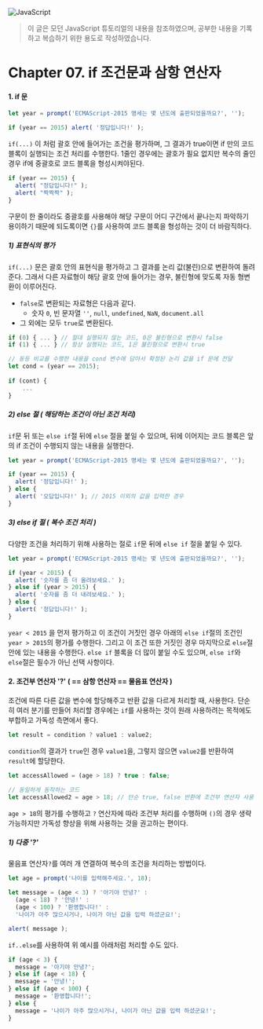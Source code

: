 ![JavaScript](https://user-images.githubusercontent.com/77887712/129447765-a115b7d2-feb8-4ded-9d1c-9b59eef9612d.png)

> 이 글은 모던 JavaScript 튜토리얼의 내용을 참조하였으며, 공부한 내용을 기록하고 복습하기 위한 용도로 작성하였습니다.

# Chapter 07. if 조건문과 삼항 연산자

#### 1. if 문

```javascript
let year = prompt('ECMAScript-2015 명세는 몇 년도에 출판되었을까요?', '');

if (year == 2015) alert( '정답입니다!' );
```

`if(...)` 이 처럼 괄호 안에 들어가는 조건을 평가하며, 그 결과가 true이면 if 만의 코드 블록이 실행되는 조건 처리를 수행한다. 1줄인 경우에는 괄호가 필요 없지만 복수의 줄인 경우 if에 중괄호로 코드 블록을 형성시켜야된다.

```javascript
if (year == 2015) {
  alert( "정답입니다!" );
  alert( "짝짝짝" );
}
```

구문이 한 줄이라도 중괄호를 사용해야 해당 구문이 어디 구간에서 끝나는지 파악하기 용이하기 때문에 되도록이면 `{}`를 사용하여 코드 블록을 형성하는 것이 더 바람직하다.

##### 1) 표현식의 평가 

`if(...)` 문은 괄호 안의 표현식을 평가하고 그 결과를 논리 값(불린)으로 변환하여 돌려준다. 그래서 다른 자료형이 해당 괄호 안에 들어가는 경우, 불린형에 맞도록 자동 형변환이 이루어진다.

- `false`로 변환되는 자료형은 다음과 같다.
  - 숫자 `0`, 빈 문자열 `''`, `null`, `undefined`, `NaN`, `document.all`
- 그 외에는 모두 `true`로 변환된다. 

```javascript
if (0) { ... } // 절대 실행되지 않는 코드, 0은 불린형으로 변환시 false
if (1) { ... } // 항상 실행되는 코드, 1은 불린형으로 변환시 true

// 동등 비교를 수행한 내용을 cond 변수에 담아서 확정된 논리 값을 if 문에 전달
let cond = (year == 2015); 
        
if (cont) {
    ...
}
```

##### 2) else 절 ( 해당하는 조건이 아닌 조건 처리)

`if`문 뒤 또는 `else if`절 뒤에  `else` 절을 붙일 수 있으며, 뒤에 이어지는 코드 블록은 앞의 if 조건이 수행되지 않는 내용을 실행한다.

```javascript
let year = prompt('ECMAScript-2015 명세는 몇 년도에 출판되었을까요?', '');

if (year == 2015) {
  alert( '정답입니다!' );
} else {
  alert( '오답입니다!' ); // 2015 이외의 값을 입력한 경우
}
```

##### 3) else if 절 ( 복수 조건 처리 )

다양한 조건을 처리하기 위해 사용하는 절로 `if`문 뒤에 `else if` 절을 붙일 수 있다.

```javascript
let year = prompt('ECMAScript-2015 명세는 몇 년도에 출판되었을까요?', '');

if (year < 2015) {
  alert( '숫자를 좀 더 올려보세요.' );
} else if (year > 2015) {
  alert( '숫자를 좀 더 내려보세요.' );
} else {
  alert( '정답입니다!' );
}
```

`year < 2015` 을 먼저 평가하고 이 조건이 거짓인 경우 아래의 `else if`절의 조건인 `year > 2015`의 평가를 수행한다. 그리고 이 조건 또한 거짓인 경우 마지막으로 `else`절 안에 있는 내용을 수행한다. `else if` 블록을 더 많이 붙일 수도 있으며, `else if`와 `else`절은 필수가 아닌 선택 사항이다.



#### 2. 조건부 연산자 '?' ( == 삼항 연산자 == 물음표 연산자 )

조건에 따른 다른 값을 변수에 할당해주고 반환 값을 다르게 처리할 때, 사용한다. 단순히 여러 분기를 만들어 처리할 경우에는 `if`를 사용하는 것이 원래 사용하려는 목적에도 부합하고 가독성 측면에서  좋다.

```javascript
let result = condition ? value1 : value2;
```

`condition`의 결과가 `true`인 경우 `value1`을, 그렇지 않으면 `value2`를 반환하여 `result`에 할당한다.

```javascript
let accessAllowed = (age > 18) ? true : false;

// 동일하게 동작하는 코드
let accessAllowed2 = age > 18; // 단순 true, false 반환에 조건부 연산자 사용 불필요
```

`age > 18`의 평가를 수행하고 `?` 연산자에 따라 조건부 처리를 수행하며 `()`의 경우 생략 가능하지만 가독성 향상을 위해 사용하는 것을 권고하는 편이다.

##### 1) 다중 '?'

물음표 연산자`?`를 여러 개 연결하여 복수의 조건을 처리하는 방법이다.

```javascript
let age = prompt('나이를 입력해주세요.', 18);

let message = (age < 3) ? '아기야 안녕?' :
  (age < 18) ? '안녕!' :
  (age < 100) ? '환영합니다!' :
  '나이가 아주 많으시거나, 나이가 아닌 값을 입력 하셨군요!';

alert( message );

```

`if..else`를 사용하여 위 예시를 아래처럼 처리할 수도 있다.

```javascript
if (age < 3) {
  message = '아기야 안녕?';
} else if (age < 18) {
  message = '안녕!';
} else if (age < 100) {
  message = '환영합니다!';
} else {
  message = '나이가 아주 많으시거나, 나이가 아닌 값을 입력 하셨군요!';
}
```

